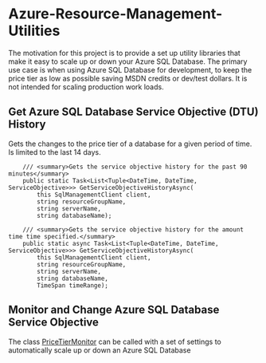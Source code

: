 # Azure-Resource-Management-Utilities
The motivation for this project is to provide a set up utility libraries that make it easy to scale up or down your Azure SQL Database. 
The primary use case is when using Azure SQL Database for development, to keep the price tier as low as possible saving MSDN credits or
dev/test dollars.  It is not intended for scaling production work loads.

## Get Azure SQL Database Service Objective (DTU) History
Gets the changes to the price tier of a database for a given period of time. Is limited to the last 14 days.

        /// <summary>Gets the service objective history for the past 90 minutes</summary>
        public static Task<List<Tuple<DateTime, DateTime, ServiceObjective>>> GetServiceObjectiveHistoryAsync(
            this SqlManagementClient client,
            string resourceGroupName,
            string serverName,
            string databaseName);

        /// <summary>Gets the service objective history for the amount time time specified.</summary>
        public static async Task<List<Tuple<DateTime, DateTime, ServiceObjective>>> GetServiceObjectiveHistoryAsync(
            this SqlManagementClient client,
            string resourceGroupName,
            string serverName,
            string databaseName,
            TimeSpan timeRange);
 
## Monitor and Change Azure SQL Database Service Objective

The class [PriceTierMonitor](https://github.com/pbolduc/Azure-Resource-Management-Utilities/blob/develop/src/Azure-RM-Utils/Sql/PriceTiers/PriceTierMonitor.cs)
can be called with a set of settings to automatically scale up or down an Azure SQL Database
